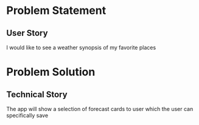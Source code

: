 # Problem Statement
## User Story
I would like to see a weather synopsis of my favorite places

# Problem Solution
## Technical Story
The app will show a selection of forecast cards to user which the user can specifically save
